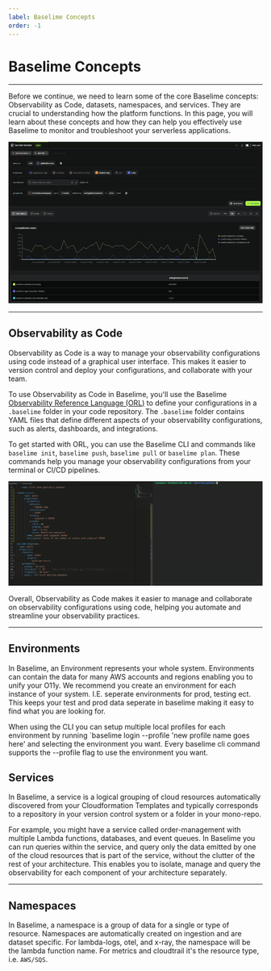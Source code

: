 ```yaml
---
label: Baselime Concepts
order: -1
---
```


# Baselime Concepts
---

Before we continue, we need to learn some of the core Baselime concepts: Observability as Code, datasets, namespaces, and services. They are crucial to understanding how the platform functions. In this page, you will learn about these concepts and how they can help you effectively use Baselime to monitor and troubleshoot your serverless applications.

![baselime calculations, events, and traces](./baselime.gif)

---

## Observability as Code

Observability as Code is a way to manage your observability configurations using code instead of a graphical user interface. This makes it easier to version control and deploy your configurations, and collaborate with your team.

To use Observability as Code in Baselime, you'll use the Baselime [Observability Reference Language (ORL)](../observability-reference-language/overview.md) to define your configurations in a `.baselime` folder in your code repository. The `.baselime` folder contains YAML files that define different aspects of your observability configurations, such as alerts, dashboards, and integrations.

To get started with ORL, you can use the Baselime CLI and commands like `baselime init`, `baselime push`, `baselime pull` or `baselime plan`. These commands help you manage your observability configurations from your terminal or CI/CD pipelines.


![Observability as code change](./oac.gif)

Overall, Observability as Code makes it easier to manage and collaborate on observability configurations using code, helping you automate and streamline your observability practices.

---

## Environments

In Baselime, an Environment represents your whole system. Environments can contain the data for many AWS accounts and regions enabling you to unify your O11y. We recommend you create an environment for each instance of your system. I.E. seperate environments for prod, testing ect. This keeps your test and prod data seperate in baselime making it easy to find what you are looking for.

When using the CLI you can setup multiple local profiles for each environment by running `baselime login --profile 'new profile name goes here' and selecting the environment you want. Every baselime cli command supports the --profile flag to use the environment you want.


## Services

In Baselime, a service is a logical grouping of cloud resources automatically discovered from your Cloudformation Templates and typically corresponds to a repository in your version control system or a folder in your mono-repo.

For example, you might have a service called order-management with multiple Lambda functions, databases, and event queues. In Baselime you can run queries within the service, and query only the data emitted by one of the cloud resources that is part of the service, without the clutter of the rest of your architecture. This enables you to isolate, manage and query the observability for each component of your architecture separately.

---

## Namespaces

In Baselime, a namespace is a group of data for a single or type of resource. Namespaces are automatically created on ingestion and are dataset specific. For lambda-logs, otel, and x-ray, the namespace will be the lambda function name. For metrics and cloudtrail it's the resource type, i.e. `AWS/SQS`. 
